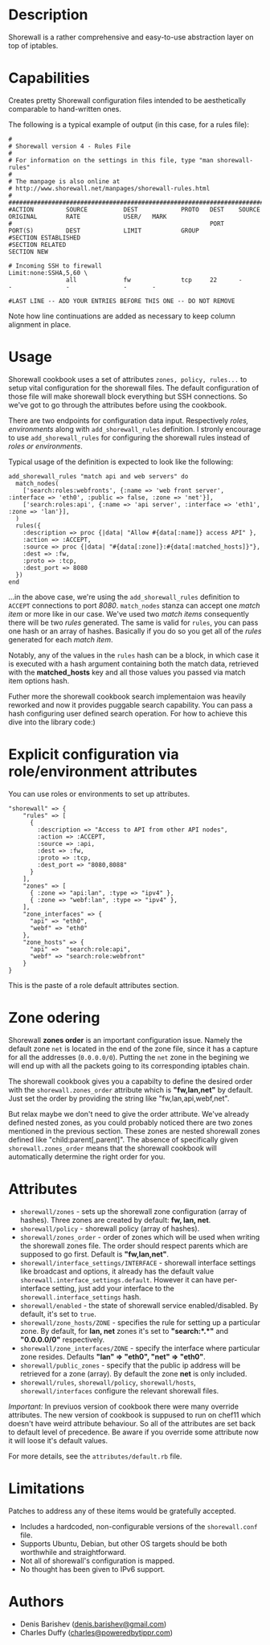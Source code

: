# Description

Shorewall is a rather comprehensive and easy-to-use abstraction layer on top of
iptables.

# Capabilities

Creates pretty Shorewall configuration files intended to be aesthetically
comparable to hand-written ones.

The following is a typical example of output (in this case, for a rules file):

    #
    # Shorewall version 4 - Rules File
    #
    # For information on the settings in this file, type "man shorewall-rules"
    #
    # The manpage is also online at
    # http://www.shorewall.net/manpages/shorewall-rules.html
    #
    ############################################################################################################################
    #ACTION         SOURCE          DEST            PROTO   DEST    SOURCE          ORIGINAL        RATE            USER/   MARK
    #                                                       PORT    PORT(S)         DEST            LIMIT           GROUP
    #SECTION ESTABLISHED
    #SECTION RELATED
    SECTION NEW

    # Incoming SSH to firewall
    Limit:none:SSHA,5,60 \
                    all             fw              tcp     22      -               -               -               -       -

    #LAST LINE -- ADD YOUR ENTRIES BEFORE THIS ONE -- DO NOT REMOVE

Note how line continuations are added as necessary to keep column alignment in place.

# Usage

Shorewall cookbook uses a set of attributes `zones, policy, rules...` to setup vital configuration for the shorewall files. The default configuration of those file will make shorewall block everything but SSH connections. So we've got to go through the attributes before using the cookbook.

There are two endpoints for configuration data input. Respectively *roles, environments* along with `add_shorewall_rules` definition. I stronly encourage to use `add_shorewall_rules` for configuring the shorewall rules instead of *roles or environments*.

Typical usage of the definition is expected to look like the following:

    add_shorewall_rules "match api and web servers" do
      match_nodes(
        ['search:roles:webfronts', {:name => 'web front server', :interface => 'eth0', :public => false, :zone => 'net'}],
        ['search:roles:api', {:name => 'api server', :interface => 'eth1', :zone => 'lan'}],
      )
      rules({
        :description => proc {|data| "Allow #{data[:name]} access API" },
        :action => :ACCEPT,
        :source => proc {|data| "#{data[:zone]}:#{data[:matched_hosts]}"},
        :dest => :fw,
        :proto => :tcp,
        :dest_port => 8080
      })
    end


...in the above case, we're using the `add_shorewall_rules` definition to `ACCEPT` connections to port *8080*. `match_nodes` stanza can accept one *match item* or more like in our case. We've used two *match items* consequently there will be two *rules* generated. The same is valid for `rules`, you can pass one hash or an array of hashes. Basically if you do so you get all of the *rules* generated for each *match item*.

Notably, any of the values in the `rules` hash can be a block, in which case it
is executed with a hash argument containing both the match data, retrieved with the **matched_hosts**  key and all those values you passed via match item options hash.

Futher more the shorewall cookbook search implementaion was heavily reworked and now it provides puggable search capability. You can pass a hash configuring user defined search operation. For how to achieve this dive into the library code:)


# Explicit configuration via role/environment attributes

You can use roles or environments to set up attributes.

    "shorewall" => {
        "rules" => [
          {
            :description => "Access to API from other API nodes",
            :action => :ACCEPT,
            :source => :api,
            :dest => :fw,
            :proto => :tcp,
            :dest_port => "8080,8088"
          }
        ],
        "zones" => [
          { :zone => "api:lan", :type => "ipv4" },
          { :zone => "webf:lan", :type => "ipv4" },
        ],
        "zone_interfaces" => {
          "api" => "eth0",
          "webf" => "eth0"
        },
        "zone_hosts" => {
          "api" =>  "search:role:api",
          "webf" => "search:role:webfront"
        }
    }

This is the paste of a role default attributes section.

# Zone odering

Shorewall **zones order** is an important configuration issue. Namely the default zone `net` is located in the end of the zone file, since it has a capture for all the addresses (`0.0.0.0/0`). Putting the `net` zone in the begining we will end up with all the packets going to its corresponding iptables chain.

The shorewall cookbook gives you a capabilty to define the desired order with the `shorewall.zones_order` attribute which is **"fw,lan,net"** by default. Just set the order by providing the string like "fw,lan,api,webf,net".

But relax maybe we don't need to give the order attribute. We've already defined nested zones,  as you could probably noticed there are two zones mentioned in the previous section. These zones are nested shorewall zones defined like "child:parent[,parent]".  The absence of specifically given `shorewall.zones_order` means that the shorewall cookbook will automatically determine the right order for you.

# Attributes

 - `shorewall/zones` - sets up the shorewall zone configuration (array of hashes). Three zones are created by default: **fw, lan, net**.
 - `shorewall/policy` - shorewall policy (array of hashes).
 - `shorewall/zones_order` - order of zones which will be used when writing the shorewall zones file. The order should respect parents which are supposed to go first. Default is **"fw,lan,net"**.
 - `shorewall/interface_settings/INTERFACE` - shorewall interface settings like broadcast and options, it already has the default value `shorewall.interface_settings.default`. However it can have per-interface setting, just add your interface to the `shorewall.interface_settings` hash.
 - `shorewall/enabled` - the state of shorewall service enabled/disabled. By default, it's set to `true`.
 - `shorewall/zone_hosts/ZONE` - specifies the rule for setting up a particular zone. By default, for **lan, net** zones it's set to **"search:\*.\*"** and **"0.0.0.0/0"** respectively.
 - `shorewall/zone_interfaces/ZONE` - specify the interface where particular zone resides. Defaults **"lan" => "eth0", "net" => "eth0"**.
 - `shorewall/public_zones` - specify that the public ip address will be retrieved for a zone (array). By default the zone **net** is only included.
 - `shorewall/rules`, `shorewall/policy`, `shorewall/hosts`, `shorewall/interfaces` configure the relevant shorewall files.

*Important:* In previuos version of cookbook there were many override attributes. The new version of cookbook is suppused to run on chef11 which doesn't have weird attribute behaviour. So all of the attributes are set back to default level of precedence. Be aware if you override some attribute now it will loose it's default values.

For more details, see the `attributes/default.rb` file.

# Limitations

Patches to address any of these items would be gratefully accepted.

* Includes a hardcoded, non-configurable versions of the `shorewall.conf` file.
* Supports Ubuntu, Debian, but other OS targets should be both worthwhile and straightforward.
* Not all of shorewall's configuration is mapped.
* No thought has been given to IPv6 support.


Authors
=======
* Denis Barishev (<denis.barishev@gmail.com>)
* Charles Duffy (<charles@poweredbytippr.com>)
